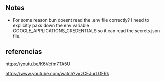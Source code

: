

## Notes

- For some reason bun doesnt read the .env file correctly? I need to explicitly paxs down the env variable GOOGLE_APPLICATIONS_CREDENTIALS so it can read the secrets.json file.


## referencias

https://youtu.be/K6Vcfm7TA5U

https://www.youtube.com/watch?v=zCEJurLGFRk